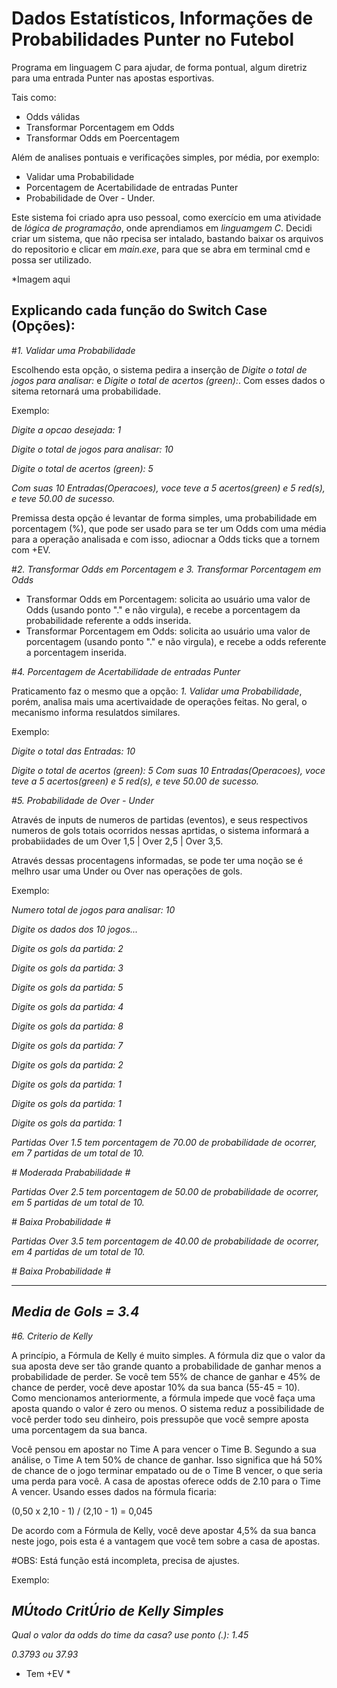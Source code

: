 # Dados Estatísticos, Informações de Probabilidades Punter no Futebol

Programa em linguagem C para ajudar, de forma pontual, algum diretriz para uma entrada Punter nas apostas esportivas.

Tais como:

- Odds válidas
- Transformar Porcentagem em Odds
- Transformar Odds em Poercentagem

Além de analises pontuais e verificações simples, por média, por exemplo:

- Validar uma Probabilidade
- Porcentagem de Acertabilidade de entradas Punter
- Probabilidade de Over - Under.

Este sistema foi criado apra uso pessoal, como exercício em uma atividade de _lógica de programação_, onde aprendiamos em _linguamgem C_. 
Decidi criar um sistema, que não rpecisa ser intalado, bastando baixar os arquivos do repositorio e clicar em _main.exe_, para que se abra em terminal cmd e possa ser utilizado.

*Imagem aqui


## Explicando cada função do Switch Case (Opções):

#_1. Validar uma Probabilidade_

Escolhendo esta opção, o sistema pedira a inserção de _Digite o total de jogos para analisar:_ e _Digite o total de acertos (green):_. 
Com esses dados o sitema retornará uma probabilidade.

Exemplo:

_Digite a opcao desejada: 1_

_Digite o total de jogos para analisar: 10_

_Digite o total de acertos (green): 5_

_Com suas 10 Entradas(Operacoes), voce teve a 5 acertos(green) e 5 red(s), e teve 50.00 de sucesso._

Premissa desta opção é levantar de forma simples, uma probabilidade em porcentagem (%), que pode ser usado para se ter um Odds com uma média para a operação analisada
e com isso, adiocnar a Odds ticks que a tornem com +EV.

#_2. Transformar Odds em Porcentagem e 3. Transformar Porcentagem em Odds_

- Transformar Odds em Porcentagem: solicita ao usuário uma valor de Odds (usando ponto "." e não virgula), e recebe a porcentagem da probabilidade referente a odds inserida.
- Transformar Porcentagem em Odds: solicita ao usuário uma valor de porcentagem (usando ponto "." e não virgula), e recebe a odds referente a porcentagem inserida.

#_4. Porcentagem de Acertabilidade de entradas Punter_

Praticamento faz o mesmo que a opção: _1. Validar uma Probabilidade_, porém, analisa mais uma acertivaidade de operações feitas. No geral, o mecanismo informa resulatdos similares.

Exemplo:

_Digite o total das Entradas: 10_

_Digite o total de acertos (green): 5_
_Com suas 10 Entradas(Operacoes), voce teve a 5 acertos(green) e 5 red(s), e teve 50.00 de sucesso._

#_5. Probabilidade de Over - Under_

Através de inputs de numeros de partidas (eventos), e seus respectivos numeros de gols totais ocorridos nessas aprtidas, o sistema informará a probabiidades de um Over 1,5 | Over 2,5 | Over 3,5.

Através dessas procentagens informadas, se pode ter uma noção se é melhro usar uma Under ou Over nas operações de gols. 

Exemplo:

_Numero total de jogos para analisar: 10_

_Digite os dados dos 10 jogos..._

_Digite os gols da partida: 2_

_Digite os gols da partida: 3_

_Digite os gols da partida: 5_

_Digite os gols da partida: 4_

_Digite os gols da partida: 8_

_Digite os gols da partida: 7_

_Digite os gols da partida: 2_

_Digite os gols da partida: 1_

_Digite os gols da partida: 1_

_Digite os gols da partida: 1_

_Partidas Over 1.5 tem porcentagem de 70.00  de probabilidade de ocorrer, em 7 partidas de um total de 10._

_# Moderada Prababilidade #_

_Partidas Over 2.5 tem porcentagem de 50.00  de probabilidade de ocorrer, em 5 partidas de um total de 10._

_# Baixa Probabilidade #_

_Partidas Over 3.5 tem porcentagem de 40.00  de probabilidade de ocorrer, em 4 partidas de um total de 10._

_# Baixa Probabilidade #_

--------------------------------
_Media de Gols = 3.4_
--------------------------------

#_6. Criterio de Kelly_

A princípio, a Fórmula de Kelly é muito simples. A fórmula diz que o valor da sua aposta deve ser tão grande quanto a probabilidade de ganhar menos a probabilidade de perder. Se você tem 55% de chance de ganhar e 45% de chance de perder, você deve apostar 10% da sua banca (55-45 = 10). Como mencionamos anteriormente, a fórmula impede que você faça uma aposta quando o valor é zero ou menos. O sistema reduz a possibilidade de você perder todo seu dinheiro, pois pressupõe que você sempre aposta uma porcentagem da sua banca.

Você pensou em apostar no Time A para vencer o Time B. Segundo a sua análise, o Time A tem 50% de chance de ganhar. Isso significa que há 50% de chance de o jogo terminar empatado ou de o Time B vencer, o que seria uma perda para você. A casa de apostas oferece odds de 2.10 para o Time A vencer. Usando esses dados na fórmula ficaria:

(0,50 x 2,10 - 1) / (2,10 - 1) = 0,045

De acordo com a Fórmula de Kelly, você deve apostar 4,5% da sua banca neste jogo, pois esta é a vantagem que você tem sobre a casa de apostas.

#OBS: Está função está incompleta, precisa de ajustes.

Exemplo:

_MÚtodo CritÚrio de Kelly Simples_
-------------------------------------

_Qual o valor da odds do time da casa? use ponto (.):  1.45_

 _0.3793 ou 37.93_

* Tem +EV *
